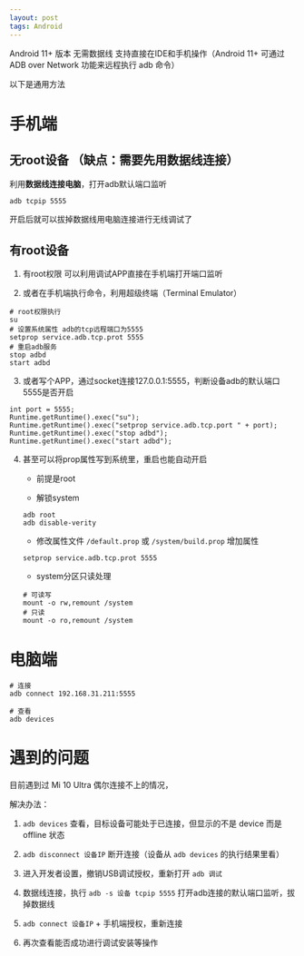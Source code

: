 ```yaml
---
layout: post
tags: Android
---
```


Android 11+ 版本 无需数据线 支持直接在IDE和手机操作（Android 11+ 可通过 ADB over Network 功能来远程执行 adb 命令）

以下是通用方法

# 手机端

## 无root设备 （缺点：需要先用数据线连接）

利用**数据线连接电脑**，打开adb默认端口监听
```
adb tcpip 5555
```

开启后就可以拔掉数据线用电脑连接进行无线调试了

## 有root设备

1. 有root权限 可以利用调试APP直接在手机端打开端口监听

2. 或者在手机端执行命令，利用超级终端（Terminal Emulator）
```
# root权限执行
su
# 设置系统属性 adb的tcp远程端口为5555
setprop service.adb.tcp.prot 5555
# 重启adb服务
stop adbd
start adbd
```

3. 或者写个APP，通过socket连接127.0.0.1:5555，判断设备adb的默认端口5555是否开启
```
int port = 5555;
Runtime.getRuntime().exec("su");
Runtime.getRuntime().exec("setprop service.adb.tcp.port " + port);
Runtime.getRuntime().exec("stop adbd");
Runtime.getRuntime().exec("start adbd");
```

4. 甚至可以将prop属性写到系统里，重启也能自动开启

    - 前提是root
    
    - 解锁system
    
    ```
    adb root
    adb disable-verity
    ```
    
    - 修改属性文件 `/default.prop` 或 `/system/build.prop` 增加属性
    
    ```
    setprop service.adb.tcp.prot 5555
    ```
    
    - system分区只读处理
    
    ```
    # 可读写
    mount -o rw,remount /system
    # 只读
    mount -o ro,remount /system
    ```

# 电脑端
```
# 连接
adb connect 192.168.31.211:5555

# 查看
adb devices
```

# 遇到的问题

目前遇到过 Mi 10 Ultra 偶尔连接不上的情况，

解决办法：

1. `adb devices` 查看，目标设备可能处于已连接，但显示的不是 device 而是 offline 状态

2. `adb disconnect 设备IP` 断开连接（设备从 `adb devices` 的执行结果里看）

3. 进入开发者设置，撤销USB调试授权，重新打开 `adb 调试`

4. 数据线连接，执行 `adb -s 设备 tcpip 5555` 打开adb连接的默认端口监听，拔掉数据线

5. `adb connect 设备IP` + 手机端授权，重新连接

6. 再次查看能否成功进行调试安装等操作

